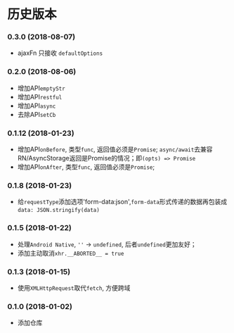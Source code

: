# 历史版本
### 0.3.0 (2018-08-07)

* ajaxFn 只接收 `defaultOptions`

### 0.2.0 (2018-08-06)

* 增加API`emptyStr`
* 增加API`restful`
* 增加API`async`
* 去除API`setCb`

### 0.1.12 (2018-01-23)

* 增加API`onBefore`, 类型`func`, 返回值必须是`Promise`; `async/await`去兼容RN/AsyncStorage返回是Promise的情况；即`(opts) => Promise`
* 增加API`onAfter`, 类型`func`, 返回值必须是`Promise`;

### 0.1.8 (2018-01-23)

* 给`requestType`添加选项'form-data:json',`form-data`形式传递的数据再包装成 `data: JSON.stringify(data)`

### 0.1.5 (2018-01-22)

* 处理`Android Native`, `''` -> `undefined`, 后者`undefined`更加友好；
* 添加主动取消`xhr.__ABORTED__ = true`

### 0.1.3 (2018-01-15)

* 使用`XMLHttpRequest`取代`fetch`, 方便跨域

### 0.1.0 (2018-01-02)

* 添加仓库
